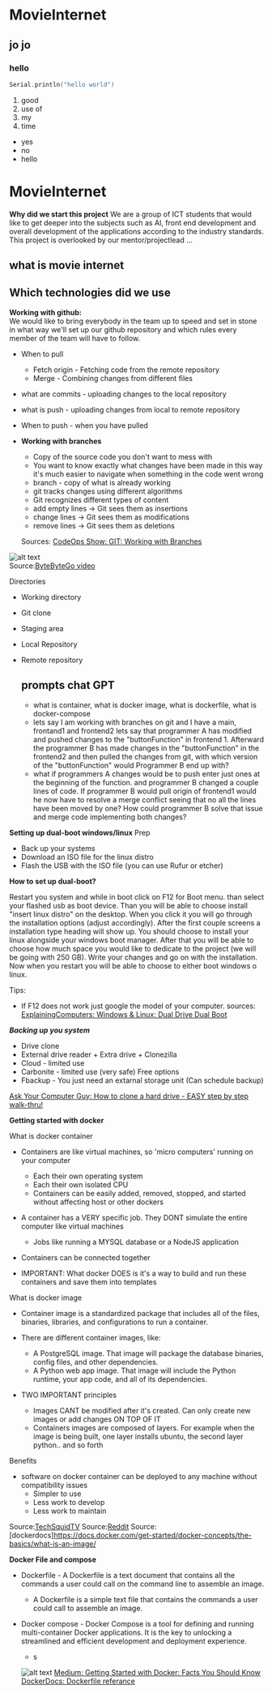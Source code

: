 # MovieInternet

## jo jo

### hello

```C
Serial.println("hello world")
```

1. good
2. use of
3. my
4. time

- yes
- no
- hello

# MovieInternet

**Why did we start this project**
We are a group of ICT students that would like to get deeper into the subjects such as AI, front end development and overall development of the applications according to the industry standards. This project is overlooked by our mentor/projectlead ... 


**what is movie internet**
---

**Which technologies did we use**
---

**Working with github:**  
We would like to bring everybody in the team up to speed and set in stone in what way we'll set up our github repository and which rules every member of the team will have to follow. 



*   When to pull
    * Fetch origin - Fetching code from the remote repository
    * Merge - Combining changes from different files
  
* what are commits - uploading changes to the local repository
* what is push - uploading changes from local to remote repository
* When to push - when you have pulled
*   
  **Working with branches**

  * Copy of the source code you don't want to mess with
  * You want to know exactly what changes have been made in this way it's much easier to navigate when something in the code went wrong 
  * branch - copy of what is already working
  * git tracks changes using different algorithms
  * Git recognizes different types of content
  * add empty lines → Git sees them as insertions
  * change lines → Git sees them as modifications
  * remove lines → Git sees them as deletions
  

  Sources:
  [CodeOps Show: GIT: Working with Branches](https://www.youtube.com/watch?v=JTE2Fn_sCZs)

![alt text](image.png)  
Source:[ByteByteGo video](https://www.youtube.com/watch?v=e9lnsKot_SQ)

Directories
* Working directory
- Git clone
* Staging area
* Local Repository
* Remote repository

  prompts chat GPT 
  ---

  - what is container, what is docker image, what is dockerfile, what is docker-compose
  - lets say I am working with branches on git and I have a main, frontand1 and frontend2 lets say that programmer A has modified and pushed changes to the "buttonFunction" in frontend 1. Afterward the programmer B has made changes in the "buttonFunction" in the frontend2 and then pulled the changes from git, with which version of the "buttonFunction" would Programmer B end up with?
  - what if programmers A changes would be to push enter just ones at the beginning of the function. and programmer B changed a couple lines of code. 
  If programmer B would pull origin of frontend1 would he now have to resolve a merge conflict seeing that no all the lines have been moved by one?
  How could programmer B solve that issue and merge code implementing both changes?





**Setting up dual-boot windows/linux**
Prep
* Back up your systems
* Download an ISO file for the linux distro
* Flash the USB with the ISO file (you can use Rufur or etcher)


**How to set up dual-boot?**

Restart you system and while in boot click on F12 for Boot menu. than select your flashed usb as boot device. Than you will be able to choose install "insert linux distro" on the desktop. When you click it you will go through the installation options (adjust accordingly). After the first couple screens a installation type heading will show up. You should choose to install your linux alongside your windows boot manager. After that you will be able to choose how much space you would like to dedicate to the project (we will be going with 250 GB). Write your changes and go on with the installation. Now when you restart you will be able to choose to either boot windows o linux.

Tips:
* If F12 does not work just google the model of your computer.
sources:  
[ExplainingComputers: Windows & Linux: Dual Drive Dual Boot](https://www.youtube.com/watch?v=KWVte9WGxGE)

***Backing up you system***

* Drive clone
* External drive reader + Extra drive + Clonezilla
* Cloud - limited use
* Carbonite - limited use (very safe)
Free options
* Fbackup - You just need an extarnal storage unit (Can schedule backup)

[Ask Your Computer Guy: How to clone a hard drive - EASY step by step walk-thru!](https://www.youtube.com/watch?v=-89EcTjzl4M&t=832s)  

**Getting started with docker**

What is docker container
* Containers are like virtual machines, so 'micro computers' running on your computer
  * Each their own operating system
  * Each their own isolated CPU
  * Containers can be easily added, removed, stopped, and started without affecting host or other dockers

* A container has a VERY specific job. They DONT simulate the entire computer like virtual machines
    * Jobs like running a MYSQL database or a NodeJS application

* Containers can be connected together
* IMPORTANT: What docker DOES is it's a way to build and run these containers and save them into templates



What is docker image
* Container image is a standardized package that includes all of the files, binaries, libraries, and configurations to run a container.
* There are different container images, like:
  * A PostgreSQL image. That image will package the database binaries, config files, and other dependencies.
  * A Python web app image. That image will  include the Python runtime, your app code, and all of its dependencies.

* TWO IMPORTANT principles 
  * Images CANT be modified after it's created. Can only create new images or add changes ON TOP OF IT
  * Containers images are composed of layers. For example when the image is being built, one layer installs ubuntu, the second layer python.. and so forth

Benefits
* software on docker container can be deployed to any machine without compatibility issues
  * Simpler to use
  * Less work to develop
  * Less work to maintain

Source:[TechSquidTV](https://www.youtube.com/watch?v=_dfLOzuIg2o&t=18s)
Source:[Reddit](https://www.reddit.com/r/docker/comments/keq9el/please_someone_explain_docker_to_me_like_i_am_an/)
Source:[dockerdocs]https://docs.docker.com/get-started/docker-concepts/the-basics/what-is-an-image/


  **Docker File and compose**
  
* Dockerfile - A Dockerfile is a text document that contains all the commands a user could call on the command line to assemble an image.
    * A Dockerfile is a simple text file that contains the commands a user could call to assemble an image.
* Docker compose - Docker Compose is a tool for defining and running multi-container Docker applications. It is the key to unlocking a streamlined and efficient development and deployment experience.
    * s


  ![alt text](image-1.png)
  [Medium: Getting Started with Docker: Facts You Should Know](https://itnext.io/getting-started-with-docker-facts-you-should-know-d000e5815598)  
[DockerDocs: Dockerfile referance](https://docs.docker.com/reference/dockerfile/#:~:text=A%20Dockerfile%20is%20a%20text,line%20to%20assemble%20an%20image.)